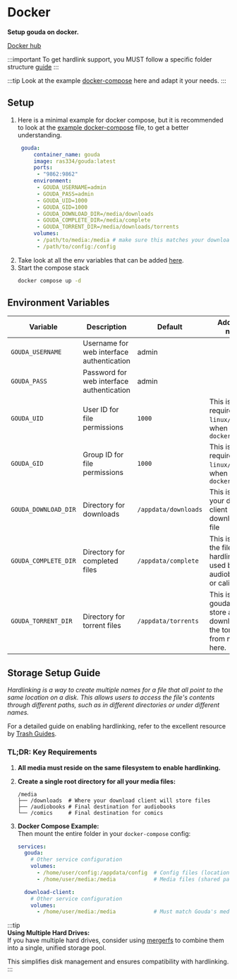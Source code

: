 # Docker

**Setup gouda on docker.**

[Docker hub](https://hub.docker.com/repository/docker/ras334/gouda/general)

:::important
To get hardlink support, you MUST follow a specific folder structure [guide](#storage-setup-guide)
:::

:::tip
Look at the example [docker-compose](https://github.com/RA341/gouda/blob/release/prod-docker-compose.yml) here and adapt
it your needs.
:::

## Setup

1. Here is a minimal example for docker compose, but it is recommended to look at
   the [example docker-compose](https://github.com/RA341/gouda/blob/release/prod-docker-compose.yml) file, to get a
   better
   understanding.
   ```yaml
    gouda:
        container_name: gouda
        image: ras334/gouda:latest
        ports:
         - "9862:9862"
        environment:
         - GOUDA_USERNAME=admin
         - GOUDA_PASS=admin
         - GOUDA_UID=1000
         - GOUDA_GID=1000
         - GOUDA_DOWNLOAD_DIR=/media/downloads 
         - GOUDA_COMPLETE_DIR=/media/complete 
         - GOUDA_TORRENT_DIR=/media/downloads/torrents  
        volumes:
         - /path/to/media:/media # make sure this matches your download client mount exactly
         - /path/to/config:/config
     ```
2. Take look at all the env variables that can be added [here](#environment-variables).
3. Start the compose stack
   ```bash
   docker compose up -d
   ```

## Environment Variables

| Variable             | Description                               | Default              | Additional notes                                                                 |
|----------------------|-------------------------------------------|----------------------|----------------------------------------------------------------------------------|
| `GOUDA_USERNAME`     | Username for web interface authentication | admin                |                                                                                  |
| `GOUDA_PASS`         | Password for web interface authentication | admin                |                                                                                  |
| `GOUDA_UID`          | User ID for file permissions              | `1000`               | This is only required for `linux/macos` or when using `docker`                   |
| `GOUDA_GID`          | Group ID for file permissions             | `1000`               | This is only required for `linux/macos` or when using `docker`                   |                                                     |
| `GOUDA_DOWNLOAD_DIR` | Directory for downloads                   | `/appdata/downloads` | This is where your download client will download the file                        |
| `GOUDA_COMPLETE_DIR` | Directory for completed files             | `/appdata/complete`  | This is where the files will be hardlinked to, used by audiobookshelf or calibre |
| `GOUDA_TORRENT_DIR`  | Directory for torrent files               | `/appdata/torrents`  | This is where gouda will store and download all the torrent files from mam here. |

## Storage Setup Guide

_Hardlinking is a way to create multiple names for a file that all point to the same location on a disk. This allows
users to access the file's contents through different paths, such as in different directories or under different names._

For a detailed guide on enabling hardlinking, refer to the excellent resource
by [Trash Guides](https://trash-guides.info/File-and-Folder-Structure/).

### TL;DR: Key Requirements

1. **All media must reside on the same filesystem to enable hardlinking.**

2. **Create a single root directory for all your media files:**
   ```plaintext
   /media
   ├── /downloads  # Where your download client will store files  
   ├── /audiobooks # Final destination for audiobooks  
   └── /comics     # Final destination for comics  
   ```  

3. **Docker Compose Example:**  
   Then mount the entire folder in your `docker-compose` config:
   ```yaml
   services:
     gouda:
       # Other service configuration
       volumes:
         - /home/user/config:/appdata/config  # Config files (location is flexible)
         - /home/user/media:/media            # Media files (shared path)
   
     download-client:
       # Other service configuration
       volumes:
         - /home/user/media:/media            # Must match Gouda's media path  
   ```  

:::tip  
**Using Multiple Hard Drives:**  
If you have multiple hard drives, consider using [mergerfs](https://github.com/trapexit/mergerfs) to combine them into a
single, unified storage pool.

This simplifies disk management and ensures compatibility with hardlinking.  
:::
